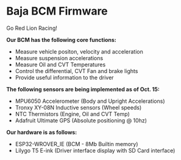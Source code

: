 # Baja BCM Firmware

Go Red Lion Racing!

**Our BCM has the following core functions:**
- Measure vehicle positon, velocity and acceleration
- Measure suspension accelerations
- Measure Oil and CVT Temperatures
- Control the differential, CVT Fan and brake lights
- Provide useful information to the driver

**The following sensors are being implemented as of Oct. 15:**
- MPU6050 Accelerometer (Body and Upright Accelerations)
- Tronxy XY-08N Inductive sensors (Wheel speeds)
- NTC Thermistors (Engine, Oil and CVT Temp)
- Adafruit Ultimate GPS (Absolute positioning @ 10hz)

**Our hardware is as follows:**
- ESP32-WROVER_IE (BCM - 8Mb Builtin memory)
- Lilygo T5 E-ink (Driver interface display with SD Card interface)
